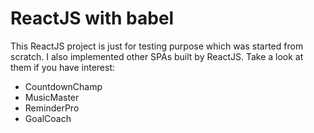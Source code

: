 # ReactJS with babel

This ReactJS project is just for testing purpose which was started from scratch.
I also implemented other SPAs built by ReactJS. Take a look at them if you have interest:
- CountdownChamp
- MusicMaster
- ReminderPro
- GoalCoach

